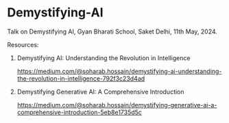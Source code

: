 # Demystifying-AI
Talk on Demystifying AI, Gyan Bharati School, Saket Delhi, 11th May, 2024.

Resources:
1. Demystifying AI: Understanding the Revolution in Intelligence
   
    https://medium.com/@soharab.hossain/demystifying-ai-understanding-the-revolution-in-intelligence-792f3c23d4ad
  
3. Demystifying Generative AI: A Comprehensive Introduction
   
   https://medium.com/@soharab.hossain/demystifying-generative-ai-a-comprehensive-introduction-5eb8e1735d5c

